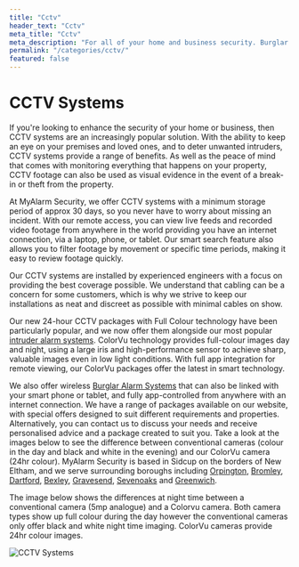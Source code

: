 ```yaml
---
title: "Cctv"
header_text: "Cctv"
meta_title: "Cctv"
meta_description: "For all of your home and business security. Burglar Alarm Servicing, Burglar Alarm Installation, Alarm Battery and CCTV. Call 020 8302 4065 or send us an email"
permalink: "/categories/cctv/"
featured: false
---
```


# CCTV Systems 

If you\'re looking to enhance the security of your home or business, then CCTV systems are an increasingly popular solution. With the ability to keep an eye on your premises and loved ones, and to deter unwanted intruders, CCTV systems provide a range of benefits. As well as the peace of mind that comes with monitoring everything that happens on your property, CCTV footage can also be used as visual evidence in the event of a break-in or theft from the property.

At MyAlarm Security, we offer CCTV systems with a minimum storage period of approx 30 days, so you never have to worry about missing an incident. With our remote access, you can view live feeds and recorded video footage from anywhere in the world providing you have an internet connection, via a laptop, phone, or tablet. Our smart search feature also allows you to filter footage by movement or specific time periods, making it easy to review footage quickly.

Our CCTV systems are installed by experienced engineers with a focus on providing the best coverage possible. We understand that cabling can be a concern for some customers, which is why we strive to keep our installations as neat and discreet as possible with minimal cables on show.

Our new 24-hour CCTV packages with Full Colour technology have been particularly popular, and we now offer them alongside our most popular [intruder alarm systems](burglar-alarms.php.html). ColorVu technology provides full-colour images day and night, using a large iris and high-performance sensor to achieve sharp, valuable images even in low light conditions. With full app integration for remote viewing, our ColorVu packages offer the latest in smart technology.

We also offer wireless [Burglar Alarm Systems](burglar-alarms.php.html) that can also be linked with your smart phone or tablet, and fully app-controlled from anywhere with an internet connection. We have a range of packages available on our website, with special offers designed to suit different requirements and properties. Alternatively, you can contact us to discuss your needs and receive personalised advice and a package created to suit you. Take a look at the images below to see the difference between conventional cameras (colour in the day and black and white in the evening) and our ColorVu camera (24hr colour). MyAlarm Security is based in Sidcup on the borders of New Eltham, and we serve surrounding boroughs including [Orpington](/pages/orpington/), [Bromley](/pages/bromley/), [Dartford](/pages/dartford/), [Bexley](/pages/bexley/), [Gravesend](/pages/gravesend/), [Sevenoaks](/pages/sevenoaks/) and [Greenwich](/pages/greenwich/).

The image below shows the differences at night time between a conventional camera (5mp analogue) and a Colorvu camera. Both camera types show up full colour during the day however the conventional cameras only offer black and white night time imaging. ColorVu cameras provide 24hr colour images.

![CCTV Systems](https://res.cloudinary.com/kbs/image/upload/f_auto,q_auto/fz8jnnwdtcm5voycphbt.png "CCTV Systems")